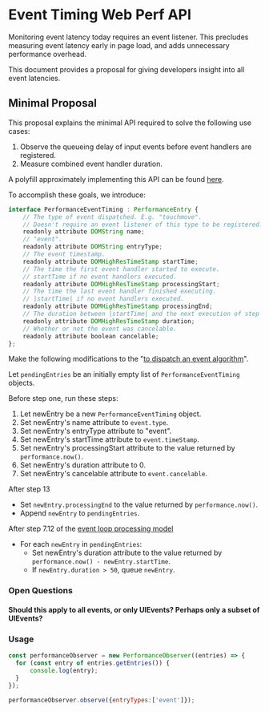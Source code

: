 # Event Timing Web Perf API

Monitoring event latency today requires an event listener. This precludes measuring event latency early in page load, and adds unnecessary performance overhead.

This document provides a proposal for giving developers insight into all event latencies.

## Minimal Proposal

This proposal explains the minimal API required to solve the following use cases:

1.  Observe the queueing delay of input events before event handlers are registered.
2.  Measure combined event handler duration.

A polyfill approximately implementing this API can be found [here](https://github.com/tdresser/input-latency-web-perf-polyfill/tree/gh-pages).

To accomplish these goals, we introduce:

```js
interface PerformanceEventTiming : PerformanceEntry {
    // The type of event dispatched. E.g. "touchmove".
    // Doesn't require an event listener of this type to be registered.
    readonly attribute DOMString name;
    // "event".
    readonly attribute DOMString entryType;
    // The event timestamp.
    readonly attribute DOMHighResTimeStamp startTime;
    // The time the first event handler started to execute.
    // startTime if no event handlers executed.
    readonly attribute DOMHighResTimeStamp processingStart;
    // The time the last event handler finished executing.
    // |startTime| if no event handlers executed.
    readonly attribute DOMHighResTimeStamp processingEnd;    
    // The duration between |startTime| and the next execution of step 7.12 in the HTML event loop processing model.
    readonly attribute DOMHighResTimeStamp duration;
    // Whether or not the event was cancelable.
    readonly attribute boolean cancelable;
};
```

Make the following modifications to the "[to dispatch an event algorithm](https://www.w3.org/TR/dom/#dispatching-events)".

Let `pendingEntries` be an initially empty list of `PerformanceEventTiming` objects.

Before step one, run these steps:

1.  Let newEntry be a new `PerformanceEventTiming` object.
1.  Set newEntry's name attribute to `event.type`.
1.  Set newEntry's entryType attribute to "event".
1.  Set newEntry's startTime attribute to `event.timeStamp`.
1.  Set newEntry's processingStart attribute to the value returned by `performance.now()`.
1.  Set newEntry's duration attribute to 0.
1.  Set newEntry's cancelable attribute to `event.cancelable`.

After step 13
* Set `newEntry.processingEnd` to the value returned by `performance.now()`.
* Append `newEntry` to `pendingEntries`.

After step 7.12 of the [event loop processing model](https://html.spec.whatwg.org/multipage/webappapis.html#event-loop-processing-model)
* For each `newEntry` in `pendingEntries`:
  * Set newEntry's duration attribute to the value returned by `performance.now() - newEntry.startTime`.
  * If `newEntry.duration > 50`, queue `newEntry`.

### Open Questions

#### Should this apply to all events, or only UIEvents? Perhaps only a subset of UIEvents?

### Usage
```javascript
const performanceObserver = new PerformanceObserver((entries) => {
  for (const entry of entries.getEntries()) {
      console.log(entry);
  }
});

performanceObserver.observe({entryTypes:['event']});
```
